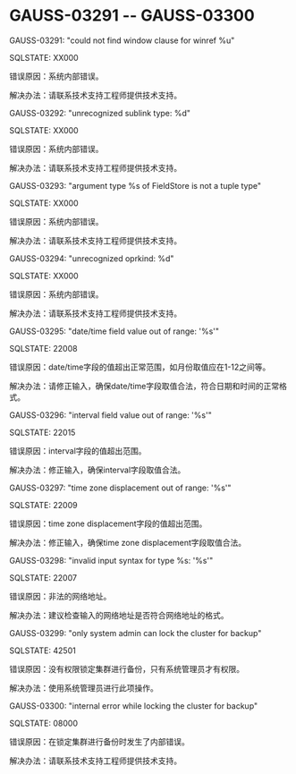 # GAUSS-03291 -- GAUSS-03300

GAUSS-03291: "could not find window clause for winref %u"

SQLSTATE: XX000

错误原因：系统内部错误。

解决办法：请联系技术支持工程师提供技术支持。

GAUSS-03292: "unrecognized sublink type: %d"

SQLSTATE: XX000

错误原因：系统内部错误。

解决办法：请联系技术支持工程师提供技术支持。

GAUSS-03293: "argument type %s of FieldStore is not a tuple type"

SQLSTATE: XX000

错误原因：系统内部错误。

解决办法：请联系技术支持工程师提供技术支持。

GAUSS-03294: "unrecognized oprkind: %d"

SQLSTATE: XX000

错误原因：系统内部错误。

解决办法：请联系技术支持工程师提供技术支持。

GAUSS-03295: "date/time field value out of range: '%s'"

SQLSTATE: 22008

错误原因：date/time字段的值超出正常范围，如月份取值应在1-12之间等。

解决办法：请修正输入，确保date/time字段取值合法，符合日期和时间的正常格式。

GAUSS-03296: "interval field value out of range: '%s'"

SQLSTATE: 22015

错误原因：interval字段的值超出范围。

解决办法：修正输入，确保interval字段取值合法。

GAUSS-03297: "time zone displacement out of range: '%s'"

SQLSTATE: 22009

错误原因：time zone displacement字段的值超出范围。

解决办法：修正输入，确保time zone displacement字段取值合法。

GAUSS-03298: "invalid input syntax for type %s: '%s'"

SQLSTATE: 22007

错误原因：非法的网络地址。

解决办法：建议检查输入的网络地址是否符合网络地址的格式。

GAUSS-03299: "only system admin can lock the cluster for backup"

SQLSTATE: 42501

错误原因：没有权限锁定集群进行备份，只有系统管理员才有权限。

解决办法：使用系统管理员进行此项操作。

GAUSS-03300: "internal error while locking the cluster for backup"

SQLSTATE: 08000

错误原因：在锁定集群进行备份时发生了内部错误。

解决办法：请联系技术支持工程师提供技术支持。

